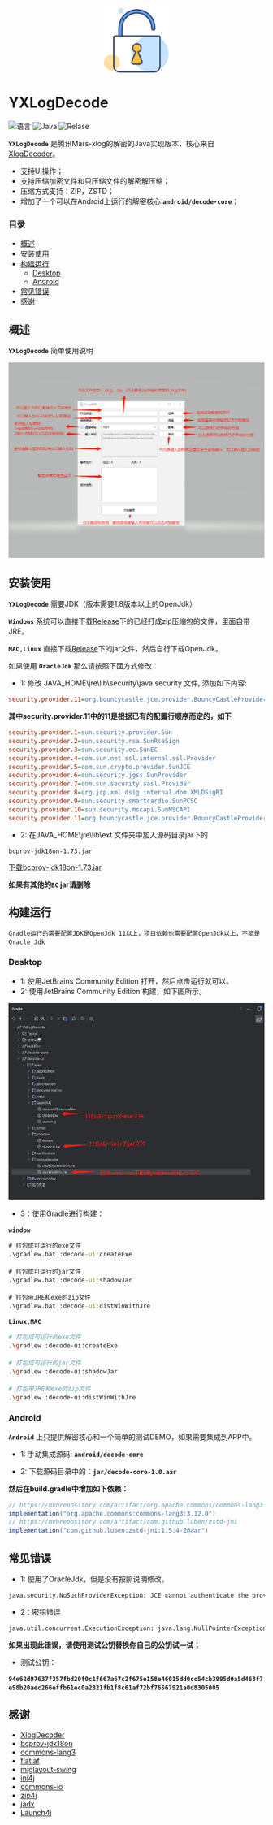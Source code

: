 <p align="center"><img src='./img/logo.png'  width="128"  style="max-width: 100%;"/></p>

# YXLogDecode

![语言](https://img.shields.io/badge/language-C%7CC%2B%2B%7CJava-blue) ![Java](https://img.shields.io/badge/Java-%3E%3D1.8-green) ![Relase](https://img.shields.io/badge/Relase-1.7-yellow)

**`YXLogDecode`** 是腾讯Mars-xlog的解密的Java实现版本，核心来自<a href="https://github.com/wustMeiming/XlogDecoder">XlogDecoder</a>。
- 支持UI操作；
- 支持压缩加密文件和只压缩文件的解密解压缩；
- 压缩方式支持：ZIP，ZSTD；
- 增加了一个可以在Android上运行的解密核心 **`android/decode-core`**；

### 目录

- [概述](#概述)
- [安装使用](#安装使用)
- [构建运行](##构建运行)
    - [Desktop](#Desktop)
    - [Android](#Android)
- [常见错误](##常见错误)
- [感谢](##感谢)

## 概述

**`YXLogDecode`** 简单使用说明

![使用说明](img/help_readme.png)

## 安装使用

**`YXLogDecode`** 需要JDK（版本需要1.8版本以上的OpenJdk）

**`Windows`** 系统可以直接下载[Release](https://github.com/zhanlan123/YXlogDecode/releases)下的已经打成zip压缩包的文件，里面自带JRE。

**`MAC,Linux`** 直接下载[Release](https://github.com/zhanlan123/YXlogDecode/releases)下的jar文件，然后自行下载OpenJdk。

如果使用 **`OracleJdk`** 那么请按照下面方式修改：

- 1: 修改 JAVA_HOME\jre\lib\security\java.security 文件, 添加如下内容:

```ini
security.provider.11=org.bouncycastle.jce.provider.BouncyCastleProvider
```
**其中security.provider.11中的11是根据已有的配置行顺序而定的，如下**

```ini
security.provider.1=sun.security.provider.Sun
security.provider.2=sun.security.rsa.SunRsaSign
security.provider.3=sun.security.ec.SunEC
security.provider.4=com.sun.net.ssl.internal.ssl.Provider
security.provider.5=com.sun.crypto.provider.SunJCE
security.provider.6=sun.security.jgss.SunProvider
security.provider.7=com.sun.security.sasl.Provider
security.provider.8=org.jcp.xml.dsig.internal.dom.XMLDSigRI
security.provider.9=sun.security.smartcardio.SunPCSC
security.provider.10=sun.security.mscapi.SunMSCAPI
security.provider.11=org.bouncycastle.jce.provider.BouncyCastleProvider
```

- 2: 在JAVA_HOME\jre\lib\ext 文件夹中加入源码目录jar下的
 
```text
bcprov-jdk18on-1.73.jar
```
[下载bcprov-jdk18on-1.73.jar](./jar/bcprov-jdk18on-1.73.jar)

**如果有其他的`BC` jar请删除**


## 构建运行

`Gradle运行的需要配置JDK是OpenJdk 11以上，项目依赖也需要配置OpenJdk以上，不能是Oracle Jdk`

### Desktop

- 1: 使用JetBrains Community Edition 打开，然后点击运行就可以。
- 2: 使用JetBrains Community Edition 构建，如下图所示。

![构建演示](./img/help_build.png)

- 3：使用Gradle进行构建：

**`window`**

```cmd
# 打包成可运行的exe文件
.\gradlew.bat :decode-ui:createExe 

# 打包成可运行的jar文件
.\gradlew.bat :decode-ui:shadowJar

# 打包带JRE和exe的zip文件
.\gradlew.bat :decode-ui:distWinWithJre
```

**`Linux,MAC`**

```bash
# 打包成可运行的exe文件
.\gradlew :decode-ui:createExe 

# 打包成可运行的jar文件
.\gradlew :decode-ui:shadowJar

# 打包带JRE和exe的zip文件
.\gradlew :decode-ui:distWinWithJre
```

### Android

**`Android`** 上只提供解密核心和一个简单的测试DEMO，如果需要集成到APP中。

- 1: 手动集成源码: **`android/decode-core`**


- 2: 下载源码目录中的：**`jar/decode-core-1.0.aar`**

**然后在build.gradle中增加如下依赖：**
```groovy
// https://mvnrepository.com/artifact/org.apache.commons/commons-lang3
implementation("org.apache.commons:commons-lang3:3.12.0")
// https://mvnrepository.com/artifact/com.github.luben/zstd-jni
implementation("com.github.luben:zstd-jni:1.5.4-2@aar")
```



## 常见错误

- 1: 使用了OracleJdk，但是没有按照说明修改。

```bash
java.security.NoSuchProviderException: JCE cannot authenticate the provider BC
```

- 2：密钥错误

```bash
java.util.concurrent.ExecutionException: java.lang.NullPointerException: Cannot read the array length because "<parameter1>" is null
```

**如果出现此错误，请使用测试公钥替换你自己的公钥试一试；**

- 测试公钥：

**`94e62d97637f357fbd20f0c1f667a67c2f675e158e46015dd0cc54cb3995d0a5d468f7e98b20aec266effb61ec0a2321fb1f8c61af72bf76567921a0d8305005`**

## 感谢

<ul>
    <li><a href="https://github.com/wustMeiming/XlogDecoder">XlogDecoder</a></li>
    <li><a href="https://www.bouncycastle.org/latest_releases.html">bcprov-jdk18on</a></li>
    <li><a href="https://commons.apache.org/proper/commons-lang/">commons-lang3</a></li>
    <li><a href="https://github.com/JFormDesigner/FlatLaf">flatlaf</a></li>
    <li><a href="http://www.miglayout.com/">miglayout-swing</a></li>
    <li><a href="http://ini4j.sourceforge.net/">ini4j</a></li>
    <li><a href="https://commons.apache.org/proper/commons-io/">commons-io</a></li>
    <li><a href="https://github.com/srikanth-lingala/zip4j">zip4j</a></li>
    <li><a href="https://github.com/skylot/jadx">jadx</a></li>
    <li><a href="http://launch4j.sourceforge.net/">Launch4j</a></li>
</ul>






